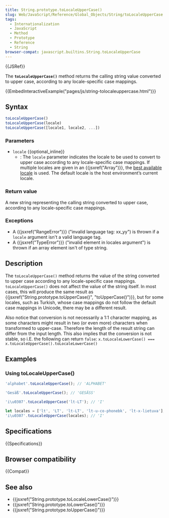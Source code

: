 ```yaml
---
title: String.prototype.toLocaleUpperCase()
slug: Web/JavaScript/Reference/Global_Objects/String/toLocaleUpperCase
tags:
  - Internationalization
  - JavaScript
  - Method
  - Prototype
  - Reference
  - String
browser-compat: javascript.builtins.String.toLocaleUpperCase
---
```

{{JSRef}}

The **`toLocaleUpperCase()`** method returns the calling string value converted
to upper case, according to any locale-specific case mappings.

{{EmbedInteractiveExample("pages/js/string-tolocaleuppercase.html")}}

## Syntax

```js
toLocaleUpperCase()
toLocaleUpperCase(locale)
toLocaleUpperCase([locale1, locale2, ...])
```

### Parameters

- `locale` {{optional_inline}}
  - : The `locale` parameter indicates the locale to be used to convert to upper
    case according to any locale-specific case mappings. If multiple locales are
    given in an {{jsxref("Array")}}, the
    [best available locale](https://tc39.github.io/ecma402/#sec-bestavailablelocale)
    is used. The default locale is the host environment’s current locale.

### Return value

A new string representing the calling string converted to upper case, according
to any locale-specific case mappings.

### Exceptions

- A {{jsxref("RangeError")}} ("invalid language tag: xx_yy") is thrown
  if a `locale` argument isn't a valid language tag.
- A {{jsxref("TypeError")}} ("invalid element in locales argument") is
  thrown if an array element isn't of type string.

## Description

The `toLocaleUpperCase()` method returns the value of the string converted to
upper case according to any locale-specific case mappings. `toLocaleUpperCase()`
does not affect the value of the string itself. In most cases, this will produce
the same result as
{{jsxref("String.prototype.toUpperCase()",
  "toUpperCase()")}},
but for some locales, such as Turkish, whose case mappings do not follow the
default case mappings in Unicode, there may be a different result.

Also notice that conversion is not necessarily a 1:1 character mapping, as some
characters might result in two (or even more) characters when transformed to
upper-case. Therefore the length of the result string can differ from the input
length. This also implies that the conversion is not stable, so i.E. the
following can return `false`:
`x.toLocaleLowerCase() === x.toLocaleUpperCase().toLocaleLowerCase()`

## Examples

### Using toLocaleUpperCase()

```js
'alphabet'.toLocaleUpperCase(); // 'ALPHABET'

'Gesäß'.toLocaleUpperCase(); // 'GESÄSS'

'i\u0307'.toLocaleUpperCase('lt-LT'); // 'I'

let locales = ['lt', 'LT', 'lt-LT', 'lt-u-co-phonebk', 'lt-x-lietuva'];
'i\u0307'.toLocaleUpperCase(locales); // 'I'
```

## Specifications

{{Specifications}}

## Browser compatibility

{{Compat}}

## See also

- {{jsxref("String.prototype.toLocaleLowerCase()")}}
- {{jsxref("String.prototype.toLowerCase()")}}
- {{jsxref("String.prototype.toUpperCase()")}}
